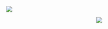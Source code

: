 <div align="left">
    <a href="https://discord.com/users/900035490797994035" title="Discord Profile"><img src="https://lanyard.cnrad.dev/api/900035490797994035/animated=true"></a>
</div>
<p align="center">
  <a href="https://open.spotify.com/user/9rw7t8m3qu4guyctak6mt43lj"><img src="https://spotify-github-profile.vercel.app/api/view?uid=9rw7t8m3qu4guyctak6mt43lj&cover_image=true&theme=novatorem&show_offline=false&bar_color=000000&bar_color_cover=true"></a>
</p>
